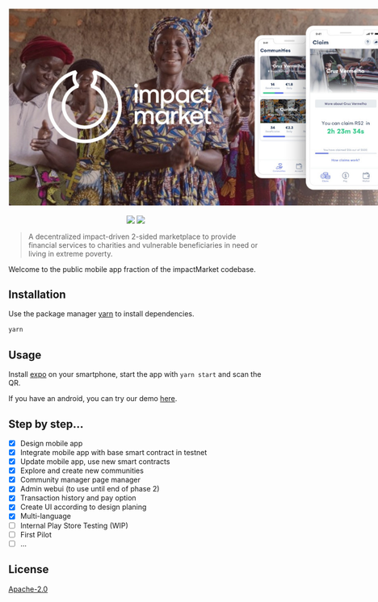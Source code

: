 <div align="center">
    <img src="feature.jpeg" style="max-width: 800px"><br/><br/>
    <a href="https://expo.io/@impactmarket/"><img src="https://img.shields.io/badge/Runs%20with%20Expo-4630EB.svg?style=flat-square&logo=EXPO&labelColor=f3f3f3&logoColor=000"/></a>
    <a href="https://github.com/impactMarket/mobile-app/workflows"><img src="https://github.com/impactMarket/mobile-app/workflows/CodeQL/badge.svg"/></a>
</div>

> A decentralized impact-driven 2-sided marketplace to provide financial services to charities and vulnerable beneficiaries in need or living in extreme poverty.

Welcome to the public mobile app fraction of the impactMarket codebase.

## Installation

Use the package manager [yarn](https://yarnpkg.com/) to install dependencies.

```bash
yarn
```

## Usage

Install [expo](https://expo.io/) on your smartphone, start the app with `yarn start` and scan the QR.

If you have an android, you can try our demo [here](https://expo.io/@impactmarket/).

## Step by step...

- [x] Design mobile app
- [x] Integrate mobile app with base smart contract in testnet
- [x] Update mobile app, use new smart contracts
- [x] Explore and create new communities
- [x] Community manager page manager
- [x] Admin webui (to use until end of phase 2)
- [x] Transaction history and pay option
- [x] Create UI according to design planing
- [x] Multi-language
- [ ] Internal Play Store Testing (WIP)
- [ ] First Pilot
- [ ] ...

## License
[Apache-2.0](LICENSE)
